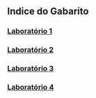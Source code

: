 ﻿## Indice do Gabarito

### [Laboratório 1](./gabarito/laboratorio1)
### [Laboratório 2](./gabarito/laboratorio2)
### [Laboratório 3](./gabarito/laboratorio3)
### [Laboratório 4](./gabarito/laboratorio4)